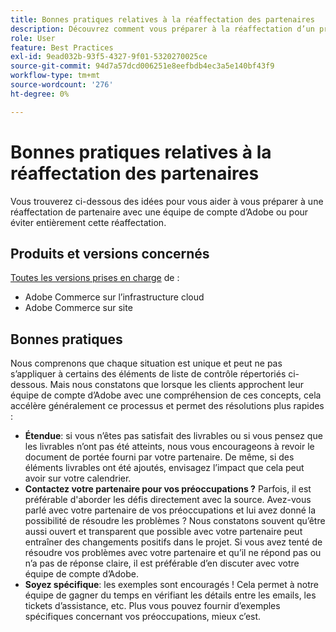 ```yaml
---
title: Bonnes pratiques relatives à la réaffectation des partenaires
description: Découvrez comment vous préparer à la réaffectation d’un problème de partenaire avec une équipe de compte d’Adobe d’Adobe ou comment éviter une réaffectation.
role: User
feature: Best Practices
exl-id: 9ead032b-93f5-4327-9f01-5320270025ce
source-git-commit: 94d7a57dcd006251e8eefbdb4ec3a5e140bf43f9
workflow-type: tm+mt
source-wordcount: '276'
ht-degree: 0%

---
```


# Bonnes pratiques relatives à la réaffectation des partenaires

Vous trouverez ci-dessous des idées pour vous aider à vous préparer à une réaffectation de partenaire avec une équipe de compte d’Adobe ou pour éviter entièrement cette réaffectation.

## Produits et versions concernés

[Toutes les versions prises en charge](../../../release/versions.md) de :

* Adobe Commerce sur l’infrastructure cloud
* Adobe Commerce sur site

## Bonnes pratiques

Nous comprenons que chaque situation est unique et peut ne pas s’appliquer à certains des éléments de liste de contrôle répertoriés ci-dessous. Mais nous constatons que lorsque les clients approchent leur équipe de compte d’Adobe avec une compréhension de ces concepts, cela accélère généralement ce processus et permet des résolutions plus rapides :

* **Étendue**: si vous n’êtes pas satisfait des livrables ou si vous pensez que les livrables n’ont pas été atteints, nous vous encourageons à revoir le document de portée fourni par votre partenaire. De même, si des éléments livrables ont été ajoutés, envisagez l’impact que cela peut avoir sur votre calendrier.
* **Contactez votre partenaire pour vos préoccupations ?** Parfois, il est préférable d&#39;aborder les défis directement avec la source. Avez-vous parlé avec votre partenaire de vos préoccupations et lui avez donné la possibilité de résoudre les problèmes ? Nous constatons souvent qu’être aussi ouvert et transparent que possible avec votre partenaire peut entraîner des changements positifs dans le projet. Si vous avez tenté de résoudre vos problèmes avec votre partenaire et qu’il ne répond pas ou n’a pas de réponse claire, il est préférable d’en discuter avec votre équipe de compte d’Adobe.
* **Soyez spécifique**: les exemples sont encouragés ! Cela permet à notre équipe de gagner du temps en vérifiant les détails entre les emails, les tickets d’assistance, etc. Plus vous pouvez fournir d’exemples spécifiques concernant vos préoccupations, mieux c’est.
